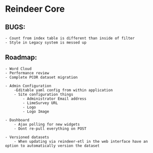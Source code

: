 # Reindeer Core

## BUGS:
    - Count from index table is different than inside of filter
    - Style in Legacy system is messed up

## Roadmap:

    - Word Cloud
    - Performance review
    - Complete PCOR dataset migration
        
    - Admin Configuration
        -Editable yaml config from within application
        - Site configuration things
            - Administrator Email address
            - LimeSurvey URL
            - Logo
            - Logo Image

    - Dashboard
        - Ajax polling for new widgets
        - Dont re-pull everything on POST

    - Versioned datasets
        - When updating via reindeer-etl in the web interface have an option to automatically version the dataset


